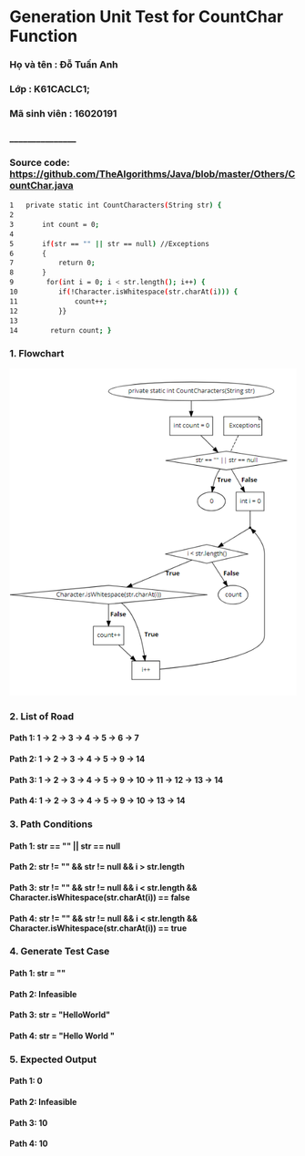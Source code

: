﻿# Generation Unit Test for CountChar Function


### Họ và tên : Đỗ Tuấn Anh
### Lớp : K61CACLC1;
### Mã sinh viên : 16020191
### _______________




### Source code: https://github.com/TheAlgorithms/Java/blob/master/Others/CountChar.java

```sh
1   private static int CountCharacters(String str) {
2
3   	int count = 0;
4
5   	if(str == "" || str == null) //Exceptions
6		{ 
7			return 0; 
8		}
9        for(int i = 0; i < str.length(); i++) {
10        	if(!Character.isWhitespace(str.charAt(i))) {
11        		count++;
12			}}
13
14        return count; }

```

### 1. Flowchart

![](flowchart.PNG)

### 2. List of Road

#### Path 1: 1 &rarr; 2 &rarr; 3 &rarr; 4 &rarr; 5 &rarr; 6 &rarr; 7 
#### Path 2: 1 &rarr; 2 &rarr; 3 &rarr; 4 &rarr; 5 &rarr; 9 &rarr; 14 
#### Path 3: 1 &rarr; 2 &rarr; 3 &rarr; 4 &rarr; 5 &rarr; 9 &rarr; 10 &rarr; 11 &rarr; 12 &rarr; 13 &rarr; 14
#### Path 4: 1 &rarr; 2 &rarr; 3 &rarr; 4 &rarr; 5 &rarr; 9 &rarr; 10 &rarr;  13 &rarr; 14



### 3. Path Conditions

#### Path 1: str == "" || str == null
#### Path 2: str != "" && str != null && i > str.length
#### Path 3: str != "" && str != null && i < str.length && Character.isWhitespace(str.charAt(i)) == false
#### Path 4: str != "" && str != null && i < str.length && Character.isWhitespace(str.charAt(i)) == true

### 4. Generate Test Case

#### Path 1: str = ""
#### Path 2: Infeasible
#### Path 3: str = "HelloWorld"
#### Path 4: str = "Hello World "


### 5. Expected Output
	
#### Path 1: 0
#### Path 2: Infeasible
#### Path 3: 10
#### Path 4: 10


